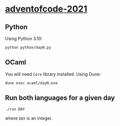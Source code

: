 # [adventofcode-2021](https://adventofcode.com/2021)

## Python

Using Python 3.10:

```
python python/dayN.py
```

## OCaml

You will need `Core` library installed. Using Dune:

```
dune exec ocaml/dayN.exe
```

## Run both languages for a given day

```
./run DAY
```

where `DAY` is an integer.

